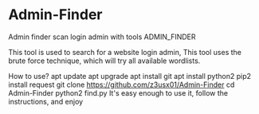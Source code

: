 # Admin-Finder
Admin finder
scan login admin with tools ADMIN_FINDER

This tool is used to search for a website login admin, This tool uses the brute force technique, which will try all available wordlists.

How to use?
apt update
apt upgrade
apt install git
apt install python2
pip2 install request
git clone https://github.com/z3usx01/Admin-Finder
cd Admin-Finder
python2 find.py
It's easy enough to use it, follow the instructions, and enjoy


